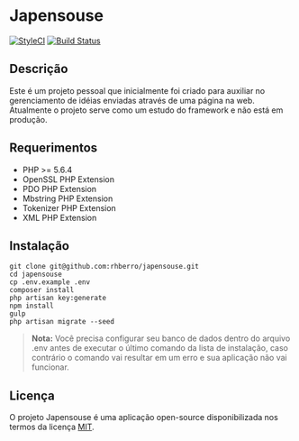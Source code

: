 # Japensouse

[ ![StyleCI](https://styleci.io/repos/70777400/shield?branch=master)](https://styleci.io/repos/70777400)
[ ![Build Status](https://travis-ci.org/rhberro/japensouse.svg?branch=master)](https://travis-ci.org/rhberro/japensouse)

## Descrição

Este é um projeto pessoal que inicialmente foi criado para auxiliar no gerenciamento de idéias enviadas através de uma página na web. Atualmente o projeto serve como um estudo do framework e não está em produção.

## Requerimentos

- PHP >= 5.6.4
- OpenSSL PHP Extension
- PDO PHP Extension
- Mbstring PHP Extension
- Tokenizer PHP Extension
- XML PHP Extension

## Instalação

```
git clone git@github.com:rhberro/japensouse.git
cd japensouse
cp .env.example .env
composer install
php artisan key:generate
npm install
gulp
php artisan migrate --seed
```


> **Nota:** Você precisa configurar seu banco de dados dentro do arquivo .env antes de executar o último comando da lista de instalação, caso contrário o comando vai resultar em um erro e sua aplicação não vai funcionar.

## Licença
O projeto Japensouse é uma aplicação open-source disponibilizada nos termos da  licença [MIT](http://opensource.org/licenses/MIT).
